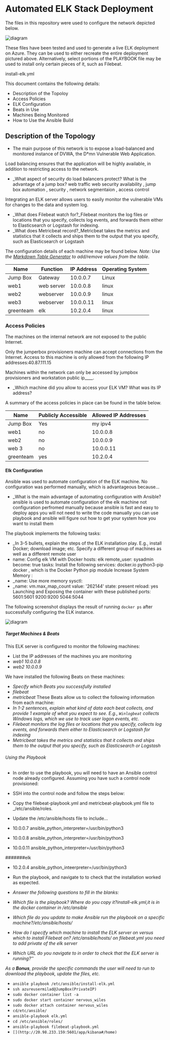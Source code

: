 # Automated ELK Stack Deployment

The files in this repository were used to configure the network depicted below.

![diagram](diagrams/diagram2)


These files have been tested and used to generate a live ELK deployment on Azure. They can be used to either recreate the entire deployment pictured above. Alternatively, select portions of the PLAYBOOK file may be used to install only certain pieces of it, such as Filebeat.

  install-elk.yml

This document contains the following details:
- Description of the Topoloy
- Access Policies
- ELK Configuration
 - Beats in Use
 - Machines Being Monitored
- How to Use the Ansible Build


## Description of the Topology

- The main purpose of this network is to expose a load-balanced and monitored instance of DVWA, the D*mn Vulnerable Web Application.

Load balancing ensures that the application will be highly available, in addition to restricting access to the network.
-  _What aspect of security do load balancers protect? What is the advantage of a jump box?
  web traffic web security availability ,
  jump box automation , security , network segmentaion , access control

Integrating an ELK server allows users to easily monitor the vulnerable VMs for changes to the data and system log.

-  _What does Filebeat watch for?_Filebeat monitors the log files or locations that you specify, collects log events, and forwards them either to Elasticsearch or Logstash for indexing.
-  _What does Metricbeat record?_Metricbeat takes the metrics and statistics that it collects and ships them to the output that you specify, such as Elasticsearch or Logstash

The configuration details of each machine may be found below.
_Note: Use the [Markdown Table Generator](http://www.tablesgenerator.com/markdown_tables) to add/remove values from the table_.

| Name     | Function | IP Address | Operating System |
|----------|----------|------------|------------------|
| Jump Box | Gateway  | 10.0.0.7   | Linux            |
| web1     |web server| 10.0.0.8   | linux            |
| web2     |webserver | 10.0.0.9   | linux            |
| web3     |webserver | 10.0.0.11  | linux            |
|greenteam | elk      |10.2.0.4    | linux            |

### Access Policies

The machines on the internal network are not exposed to the public Internet. 

Only the jumperbox provisioners machine can accept connections from the Internet. Access to this machine is only allowed from the following IP addresses:40.87.111.15


Machines within the network can only be accessed by jumpbox provisioners and workstation public ip____.
- _Which machine did you allow to access your ELK VM? What was its IP address?


A summary of the access policies in place can be found in the table below.

| Name     | Publicly Accessible | Allowed IP Addresses |
|----------|---------------------|----------------------|
| Jump Box | Yes                 | my ipv4              |
| web1     | no                  |10.0.0.8              |
| web2     | no                  |10.0.0.9              |
| web 3    |  no                 |10.0.0.11             |
|greenteam | yes                 |10.2.0.4              |


#### Elk Configuration

Ansible was used to automate configuration of the ELK machine. No configuration was performed manually, which is advantageous because...
-  _What is the main advantage of automating configuration with Ansible?
 ansible is used to automate configuration of the elk machine not configuration perfromed manually because ansible is fast and easy to deploy apps
 you will not need to write the code manually you can use playbook and ansible will figure out how to get your system how you want to install them

The playbook implements the following tasks:
-  _In 3-5 bullets, explain the steps of the ELK installation play. E.g., install Docker; download image; etc.
   Specify a different group of machines as well as a different remote user
- name: Config elk VM with Docker
 hosts: elk
 remote_user: sysadmin
 become: true
 tasks:
 Install the following services:
 docker.io
 python3-pip
 docker , which is the Docker Python pip module
 Increase System Memory :
- _name: Use more memory
 sysctl:
- _name: vm.max_map_count
 value: '262144'
 state: present
 reload: yes
 Launching and Exposing the container with these published ports:
 5601:5601
 9200:9200
 5044:5044

The following screenshot displays the result of running `docker ps` after successfully configuring the ELK instance.

![diagram](diagrams/dockerps)

##### Target Machines & Beats
This ELK server is configured to monitor the following machines:
-  List the IP addresses of the machines you are monitoring
-  _web1 10.0.0.8_
-  _web2 10.0.0.9_

We have installed the following Beats on these machines:
- _Specify which Beats you successfully installed_
- _filebeat_
- _metricbeat_
These Beats allow us to collect the following information from each machine:
- _In 1-2 sentences, explain what kind of data each beat collects, and provide 1 example of what you expect to see. E.g., `Winlogbeat` collects Windows logs, which we use to track user logon events, etc._
- _Filebeat monitors the log files or locations that you specify, collects log events, and forwards them either to Elasticsearch or Logstash for indexing_
- _Metricbeat takes the metrics and statistics that it collects and ships them to the output that you specify, such as Elasticsearch or Logstash_

###### Using the Playbook

- In order to use the playbook, you will need to have an Ansible control node already configured. Assuming you have such a control node provisioned: 

- SSH into the control node and follow the steps below:
- Copy the filebeat-playbook.yml and metricbeat-playbook.yml file to _/etc/ansible/roles.
- Update the /etc/ansible/hosts file to include...
- 10.0.0.7 ansible_python_interpreter=/usr/bin/python3
- 10.0.0.8 ansible_python_interpreter=/usr/bin/python3
- 10.0.0.11 ansible_python_interpreter=/usr/bin/python3

#######elk
- 10.2.0.4 ansible_python_inteerpreter=/usr/bin/python3
- Run the playbook, and navigate to __[](http://20.98.233.159:5601/app/kibana#/home)__ to check that the installation worked as expected.

- _Answer the following questions to fill in the blanks:_
- _Which file is the playbook? Where do you copy it?install-elk.yml,it is in the docker container in /etc/ansible_
- _Which file do you update to make Ansible run the playbook on a specific machine?/etc/ansible/hosts/_
- _How do I specify which machine to install the ELK server on versus which to install Filebeat on? /etc/ansible/hosts/ on filebeat.yml you need to add private of the elk server_
- _Which URL do you navigate to in order to check that the ELK server is running?'[](http://20.98.233.159:5601/app/kibana#/home)_'

_As a **Bonus**, provide the specific commands the user will need to run to download the playbook, update the files, etc._
- `ansible playbook /etc/ansible/install-elk.yml`
- `ssh azureusermilad@JumpBox(PrivateIP)`
- `sudo docker container list -a`
- `sudo docker start container nervous_wiles`
- `sudo docker attach container nervous_wiles`
- `cd/etc/ansible/`
- `ansible-playbook elk.yml`
- `cd /etc/ansible/roles/`
- `ansible-playbook filebeat-playbook.yml`
- `[](http://20.98.233.159:5601/app/kibana#/home)`
